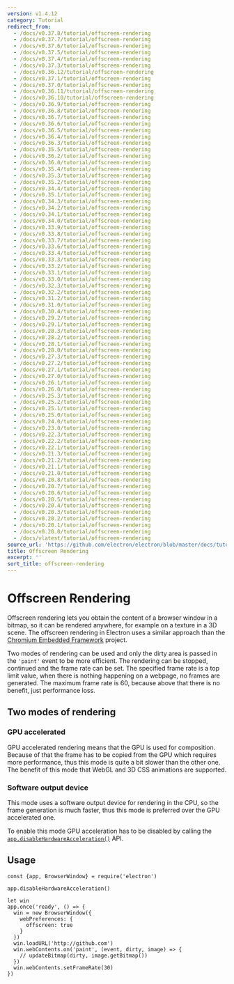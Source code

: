 ```yaml
---
version: v1.4.12
category: Tutorial
redirect_from:
  - /docs/v0.37.8/tutorial/offscreen-rendering
  - /docs/v0.37.7/tutorial/offscreen-rendering
  - /docs/v0.37.6/tutorial/offscreen-rendering
  - /docs/v0.37.5/tutorial/offscreen-rendering
  - /docs/v0.37.4/tutorial/offscreen-rendering
  - /docs/v0.37.3/tutorial/offscreen-rendering
  - /docs/v0.36.12/tutorial/offscreen-rendering
  - /docs/v0.37.1/tutorial/offscreen-rendering
  - /docs/v0.37.0/tutorial/offscreen-rendering
  - /docs/v0.36.11/tutorial/offscreen-rendering
  - /docs/v0.36.10/tutorial/offscreen-rendering
  - /docs/v0.36.9/tutorial/offscreen-rendering
  - /docs/v0.36.8/tutorial/offscreen-rendering
  - /docs/v0.36.7/tutorial/offscreen-rendering
  - /docs/v0.36.6/tutorial/offscreen-rendering
  - /docs/v0.36.5/tutorial/offscreen-rendering
  - /docs/v0.36.4/tutorial/offscreen-rendering
  - /docs/v0.36.3/tutorial/offscreen-rendering
  - /docs/v0.35.5/tutorial/offscreen-rendering
  - /docs/v0.36.2/tutorial/offscreen-rendering
  - /docs/v0.36.0/tutorial/offscreen-rendering
  - /docs/v0.35.4/tutorial/offscreen-rendering
  - /docs/v0.35.3/tutorial/offscreen-rendering
  - /docs/v0.35.2/tutorial/offscreen-rendering
  - /docs/v0.34.4/tutorial/offscreen-rendering
  - /docs/v0.35.1/tutorial/offscreen-rendering
  - /docs/v0.34.3/tutorial/offscreen-rendering
  - /docs/v0.34.2/tutorial/offscreen-rendering
  - /docs/v0.34.1/tutorial/offscreen-rendering
  - /docs/v0.34.0/tutorial/offscreen-rendering
  - /docs/v0.33.9/tutorial/offscreen-rendering
  - /docs/v0.33.8/tutorial/offscreen-rendering
  - /docs/v0.33.7/tutorial/offscreen-rendering
  - /docs/v0.33.6/tutorial/offscreen-rendering
  - /docs/v0.33.4/tutorial/offscreen-rendering
  - /docs/v0.33.3/tutorial/offscreen-rendering
  - /docs/v0.33.2/tutorial/offscreen-rendering
  - /docs/v0.33.1/tutorial/offscreen-rendering
  - /docs/v0.33.0/tutorial/offscreen-rendering
  - /docs/v0.32.3/tutorial/offscreen-rendering
  - /docs/v0.32.2/tutorial/offscreen-rendering
  - /docs/v0.31.2/tutorial/offscreen-rendering
  - /docs/v0.31.0/tutorial/offscreen-rendering
  - /docs/v0.30.4/tutorial/offscreen-rendering
  - /docs/v0.29.2/tutorial/offscreen-rendering
  - /docs/v0.29.1/tutorial/offscreen-rendering
  - /docs/v0.28.3/tutorial/offscreen-rendering
  - /docs/v0.28.2/tutorial/offscreen-rendering
  - /docs/v0.28.1/tutorial/offscreen-rendering
  - /docs/v0.28.0/tutorial/offscreen-rendering
  - /docs/v0.27.3/tutorial/offscreen-rendering
  - /docs/v0.27.2/tutorial/offscreen-rendering
  - /docs/v0.27.1/tutorial/offscreen-rendering
  - /docs/v0.27.0/tutorial/offscreen-rendering
  - /docs/v0.26.1/tutorial/offscreen-rendering
  - /docs/v0.26.0/tutorial/offscreen-rendering
  - /docs/v0.25.3/tutorial/offscreen-rendering
  - /docs/v0.25.2/tutorial/offscreen-rendering
  - /docs/v0.25.1/tutorial/offscreen-rendering
  - /docs/v0.25.0/tutorial/offscreen-rendering
  - /docs/v0.24.0/tutorial/offscreen-rendering
  - /docs/v0.23.0/tutorial/offscreen-rendering
  - /docs/v0.22.3/tutorial/offscreen-rendering
  - /docs/v0.22.2/tutorial/offscreen-rendering
  - /docs/v0.22.1/tutorial/offscreen-rendering
  - /docs/v0.21.3/tutorial/offscreen-rendering
  - /docs/v0.21.2/tutorial/offscreen-rendering
  - /docs/v0.21.1/tutorial/offscreen-rendering
  - /docs/v0.21.0/tutorial/offscreen-rendering
  - /docs/v0.20.8/tutorial/offscreen-rendering
  - /docs/v0.20.7/tutorial/offscreen-rendering
  - /docs/v0.20.6/tutorial/offscreen-rendering
  - /docs/v0.20.5/tutorial/offscreen-rendering
  - /docs/v0.20.4/tutorial/offscreen-rendering
  - /docs/v0.20.3/tutorial/offscreen-rendering
  - /docs/v0.20.2/tutorial/offscreen-rendering
  - /docs/v0.20.1/tutorial/offscreen-rendering
  - /docs/v0.20.0/tutorial/offscreen-rendering
  - /docs/vlatest/tutorial/offscreen-rendering
source_url: 'https://github.com/electron/electron/blob/master/docs/tutorial/offscreen-rendering.md'
title: Offscreen Rendering
excerpt: ''
sort_title: offscreen-rendering
---
```

# Offscreen Rendering

Offscreen rendering lets you obtain the content of a browser window in a bitmap, so it can be rendered anywhere, for example on a texture in a 3D scene. The offscreen rendering in Electron uses a similar approach than the [Chromium Embedded Framework](https://bitbucket.org/chromiumembedded/cef) project.

Two modes of rendering can be used and only the dirty area is passed in the `'paint'` event to be more efficient. The rendering can be stopped, continued and the frame rate can be set. The specified frame rate is a top limit value, when there is nothing happening on a webpage, no frames are generated. The maximum frame rate is 60, because above that there is no benefit, just performance loss.

## Two modes of rendering

### GPU accelerated

GPU accelerated rendering means that the GPU is used for composition. Because of that the frame has to be copied from the GPU which requires more performance, thus this mode is quite a bit slower than the other one. The benefit of this mode that WebGL and 3D CSS animations are supported.

### Software output device

This mode uses a software output device for rendering in the CPU, so the frame generation is much faster, thus this mode is preferred over the GPU accelerated one.

To enable this mode GPU acceleration has to be disabled by calling the [`app.disableHardwareAcceleration()`](/docs/api/app#appdisablehardwareacceleration) API.

## Usage

    const {app, BrowserWindow} = require('electron')

    app.disableHardwareAcceleration()

    let win
    app.once('ready', () => {
      win = new BrowserWindow({
        webPreferences: {
          offscreen: true
        }
      })
      win.loadURL('http://github.com')
      win.webContents.on('paint', (event, dirty, image) => {
        // updateBitmap(dirty, image.getBitmap())
      })
      win.webContents.setFrameRate(30)
    })
